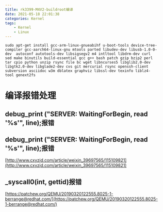 ```yaml
---
title: rk3399-M4V2-buildroot编译
date: 2021-05-18 22:01:38
categories: Kernel
tags: 
    - Kernel
    - Linux 
---
```


```
sudo apt-get install gcc-arm-linux-gnueabihf u-boot-tools device-tree-compiler gcc-aarch64-linux-gnu mtools parted libudev-dev libusb-1.0-0-dev  autoconf autotools-dev libsigsegv2 m4 intltool libdrm-dev curl sed make binutils build-essential gcc g++ bash patch gzip bzip2 perl tar cpio python unzip rsync file bc wget libncurses5 libglib2.0-dev libgtk2.0-dev libglade2-dev cvs git mercurial rsync openssh-client subversion asciidoc w3m dblatex graphviz libssl-dev texinfo liblz4-tool genext2fs
```

# 编译报错处理
## debug_print ("SERVER: WaitingForBegin, read '%s'", line);报错
## debug_print ("SERVER: WaitingForBegin, read '%s'", line);报错
[http://www.cxyzjd.com/article/weixin_39697565/115109821](http://www.cxyzjd.com/article/weixin_39697565/115109821)
## _syscall0(int, gettid)报错
[https://patchew.org/QEMU/20190320122555.8025-1-berrange@redhat.com/](https://patchew.org/QEMU/20190320122555.8025-1-berrange@redhat.com/)


